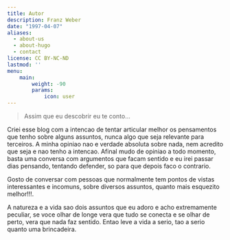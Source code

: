 ```yaml
---
title: Autor
description: Franz Weber
date: "1997-04-07"
aliases:
  - about-us
  - about-hugo
  - contact
license: CC BY-NC-ND
lastmod: ''
menu:
    main: 
        weight: -90
        params:
            icon: user
---
```


> Assim que eu descobrir eu te conto...

Criei esse blog com a intencao de tentar articular melhor os pensamentos que tenho sobre alguns assuntos, nunca algo que seja relevante para terceiros. A minha opiniao nao e verdade absoluta sobre nada, nem acredito que seja e nao tenho a intencao. Afinal mudo de opiniao a todo momento, basta uma conversa com argumentos que facam sentido e eu irei passar dias pensando, tentando defender, so para que depois faco o contrario.

Gosto de conversar com pessoas que normalmente tem pontos de vistas interessantes e incomuns, sobre diversos assuntos, quanto mais esquezito melhor!!!.

A natureza e a vida sao dois assuntos que eu adoro e acho extremamente peculiar, se voce olhar de longe vera que tudo se conecta e se olhar de perto, vera que nada faz sentido. Entao leve a vida a serio, tao a serio quanto uma brincadeira.